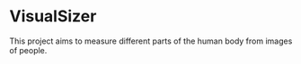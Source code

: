# VisualSizer
This project aims to measure different parts of the human body from images of people.
